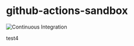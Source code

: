 # github-actions-sandbox

![Continuous Integration](https://github.com/miyarappo/github-actions-sandbox/workflows/Continuous%20Integration/badge.svg)

test4